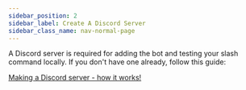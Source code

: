 ```yaml
---
sidebar_position: 2
sidebar_label: Create A Discord Server
sidebar_class_name: nav-normal-page
---
```


A Discord server is required for adding the bot and testing your slash command locally. If you don't have one already, follow this guide:

[Making a Discord server - how it works!](https://www.ionos.com/digitalguide/server/know-how/how-to-set-up-a-discord-server/)
